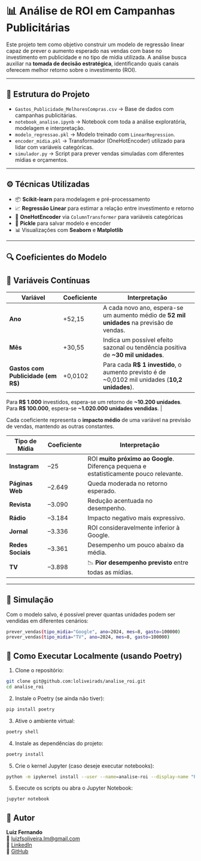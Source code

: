 # 📊 Análise de ROI em Campanhas Publicitárias

Este projeto tem como objetivo construir um modelo de regressão linear capaz de prever o aumento esperado nas vendas com base no investimento em publicidade e no tipo de mídia utilizada. A análise busca auxiliar na **tomada de decisão estratégica**, identificando quais canais oferecem melhor retorno sobre o investimento (ROI).

---

## 📁 Estrutura do Projeto

- `Gastos_Publicidade_MelhoresCompras.csv` → Base de dados com campanhas publicitárias.
- `notebook_analise.ipynb` → Notebook com toda a análise exploratória, modelagem e interpretação.
- `modelo_regressao.pkl` → Modelo treinado com `LinearRegression`.
- `encoder_midia.pkl` → Transformador (OneHotEncoder) utilizado para lidar com variáveis categóricas.
- `simulador.py` → Script para prever vendas simuladas com diferentes mídias e orçamentos.

---

## ⚙️ Técnicas Utilizadas

- 📦 **Scikit-learn** para modelagem e pré-processamento
- 📈 **Regressão Linear** para estimar a relação entre investimento e retorno
- 🧠 **OneHotEncoder** via `ColumnTransformer` para variáveis categóricas
- 💾 **Pickle** para salvar modelo e encoder
- 📊 Visualizações com **Seaborn** e **Matplotlib**

---

## 🔍 Coeficientes do Modelo

## 🔢 Variáveis Contínuas

| Variável                           | Coeficiente | Interpretação |
|-----------------------------------|-------------|----------------|
| **Ano**                           | +52,15      | A cada novo ano, espera-se um aumento médio de **52 mil unidades** na previsão de vendas. |
| **Mês**                           | +30,55      | Indica um possível efeito sazonal ou tendência positiva de **~30 mil unidades**. |
| **Gastos com Publicidade (em R$)**| +0,0102     | Para cada **R$ 1 investido**, o aumento previsto é de ~0,0102 mil unidades (**10,2 unidades**).  

Para **R$ 1.000** investidos, espera-se um retorno de **~10.200 unidades**.  
Para **R$ 100.000**, espera-se **~1.020.000 unidades vendidas**. |

Cada coeficiente representa o **impacto médio** de uma variável na previsão de vendas, mantendo as outras constantes.

| Tipo de Mídia     | Coeficiente | Interpretação                                  |
|-------------------|-------------|-----------------------------------------------|
| **Instagram**     | –25         | ROI **muito próximo ao Google**. Diferença pequena e estatisticamente pouco relevante. |
| **Páginas Web**   | –2.649      | Queda moderada no retorno esperado. |
| **Revista**       | –3.090      | Redução acentuada no desempenho. |
| **Rádio**         | –3.184      | Impacto negativo mais expressivo. |
| **Jornal**        | –3.336      | ROI consideravelmente inferior à Google. |
| **Redes Sociais** | –3.361      | Desempenho um pouco abaixo da média. |
| **TV**            | –3.898      | 📉 **Pior desempenho previsto** entre todas as mídias. |


---

## 🧪 Simulação

Com o modelo salvo, é possível prever quantas unidades podem ser vendidas em diferentes cenários:

```bash
prever_vendas(tipo_midia="Google", ano=2024, mes=8, gasto=100000)
prever_vendas(tipo_midia="TV", ano=2024, mes=8, gasto=100000)
```

## 🚀 Como Executar Localmente (usando Poetry)

1. Clone o repositório:

```bash
git clone git@github.com:loliveirads/analise_roi.git
cd analise_roi
```

2. Instale o Poetry (se ainda não tiver):

```bash
pip install poetry
```

3. Ative o ambiente virtual:

```bash
poetry shell
```

4. Instale as dependências do projeto:

```bash
poetry install
```
5. Crie o kernel Jupyter (caso deseje executar notebooks):

```bash
python -m ipykernel install --user --name=analise-roi --display-name "Python (Análise ROI)"
```

5. Execute os scripts ou abra o Jupyter Notebook:

```bash
jupyter notebook
```

## 👤 Autor

**Luiz Fernando**  
📧 [luizfsoliveira.lm@gmail.com](mailto:luizfsoliveira.lm@gmail.com)  
🔗 [LinkedIn](https://www.linkedin.com/in/loliveirads)  
🐙 [GitHub](https://github.com/loliveirads)
